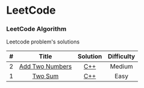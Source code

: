 LeetCode
========

### LeetCode Algorithm

Leetcode problem's solutions


| # | Title | Solution | Difficulty |
|:---:|:-----:|:--------:|:----------:|
|2|[Add Two Numbers](https://leetcode.com/problems/add-two-numbers/)|[C++](./algorithms/AddTwoNumbers/AddTwoNumbers.cpp)|Medium|
|1|[Two Sum](https://leetcode.com/problems/two-sum/)|[C++](./algorithms/TwoSum/TwoSum.cpp)|Easy|
